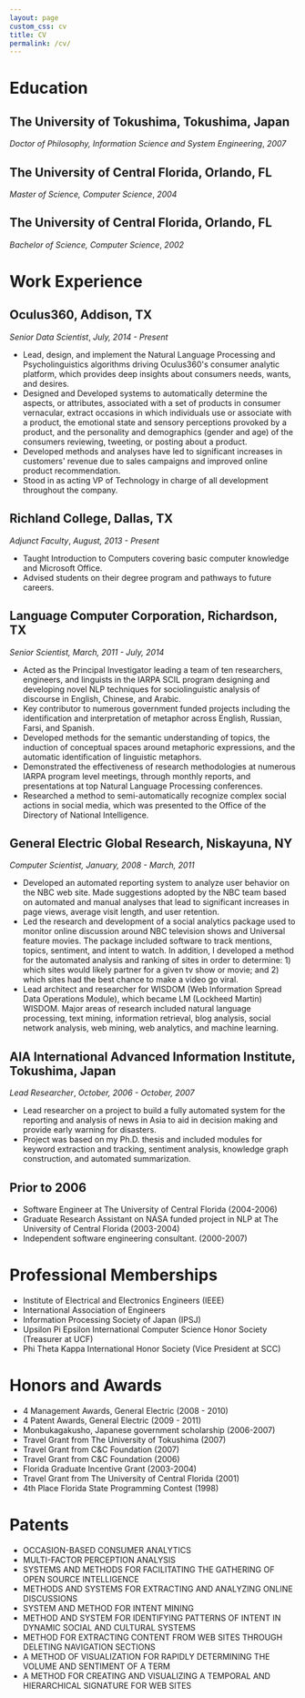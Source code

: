 ```yaml
---
layout: page
custom_css: cv
title: CV
permalink: /cv/
---
```


Education
===============================================================================

The University of Tokushima, Tokushima, Japan
-------------------------------------------------------------------------------
*Doctor of Philosophy, Information Science and System Engineering*, *2007*

The University of Central Florida, Orlando, FL
-------------------------------------------------------------------------------
*Master of Science, Computer Science*, *2004*

The University of Central Florida, Orlando, FL
-------------------------------------------------------------------------------
*Bachelor of Science, Computer Science*, *2002*


Work Experience
===============================================================================

Oculus360, Addison, TX
-------------------------------------------------------------------------------
*Senior Data Scientist*, *July, 2014 - Present*

- Lead, design, and implement the Natural Language Processing and Psycholinguistics algorithms driving Oculus360's consumer analytic platform, which  provides deep insights about consumers needs, wants, and desires. 
- Designed and Developed systems to automatically determine the aspects, or attributes, associated with a set of products in consumer vernacular, extract occasions in which individuals use or associate with a product, the emotional state and sensory perceptions provoked by a product, and the personality and demographics (gender and age) of the consumers reviewing, tweeting, or posting about a product.
- Developed methods and analyses have led to significant increases in customers' revenue due to sales campaigns and improved online product recommendation.
- Stood in as acting VP of Technology in charge of all development throughout the company.

Richland College, Dallas, TX
-------------------------------------------------------------------------------
*Adjunct Faculty*, *August, 2013 - Present*

- Taught Introduction to Computers covering basic computer knowledge and Microsoft Office.
- Advised students on their degree program and pathways to future careers.

Language Computer Corporation, Richardson, TX
-------------------------------------------------------------------------------
*Senior Scientist,* *March, 2011 - July, 2014*

- Acted as the Principal Investigator leading a team of ten researchers, engineers, and linguists in the IARPA SCIL program designing and developing novel NLP techniques for sociolinguistic analysis of discourse in English, Chinese, and Arabic. 
- Key contributor to numerous government funded projects including the identification and interpretation of metaphor across English, Russian, Farsi, and Spanish.
- Developed methods for the semantic understanding of topics, the induction of conceptual spaces around metaphoric expressions, and the automatic identification of linguistic metaphors.
- Demonstrated the effectiveness of research methodologies at numerous IARPA program level meetings, through monthly reports, and presentations at top Natural Language Processing conferences. 
- Researched a method to semi-automatically recognize complex social actions in social media, which was presented to the Office of the Directory of National Intelligence. 

General Electric Global Research, Niskayuna, NY
-------------------------------------------------------------------------------
*Computer Scientist,* *January, 2008 - March, 2011*

- Developed an automated reporting system to analyze user behavior on the NBC web site. Made suggestions adopted by the NBC team based on automated and manual analyses that lead to significant increases in page views, average visit length, and user retention.
- Led the research and development of a social analytics package used to monitor online discussion around NBC television shows and Universal feature movies. The package included software to track mentions, topics, sentiment, and intent to watch. In addition, I developed a method for the automated analysis and ranking of sites in order to determine: 1) which sites would likely partner for a given tv show or movie; and 2) which sites had the best chance to make a video go viral.
- Lead architect and researcher for WISDOM (Web Information Spread Data Operations Module), which became LM (Lockheed Martin) WISDOM. Major areas of research included natural language processing, text mining, information retrieval, blog analysis, social network analysis, web mining, web analytics, and machine learning.

AIA International Advanced Information Institute, Tokushima, Japan
-------------------------------------------------------------------------------
*Lead Researcher*, *October, 2006 - October, 2007*

- Lead researcher on a project to build a fully automated system for the reporting and analysis of news in Asia to aid in decision making and provide early warning for disasters.
- Project was based on my Ph.D. thesis and included modules for keyword extraction and tracking, sentiment analysis, knowledge graph construction, and automated summarization.



Prior to 2006
-------------------------------------------------------------------------------

- Software Engineer at The University of Central Florida (2004-2006)
- Graduate Research Assistant on NASA funded project in NLP at The University of Central Florida (2003-2004)
- Independent software engineering consultant. (2000-2007)


Professional Memberships
===============================================================================

-  Institute of Electrical and Electronics Engineers (IEEE)
-  International Association of Engineers
-  Information Processing Society of Japan (IPSJ)
-  Upsilon Pi Epsilon International Computer Science Honor Society (Treasurer at UCF)
-  Phi Theta Kappa International Honor Society (Vice President at SCC)


Honors and Awards
===============================================================================

-  4 Management Awards, General Electric (2008 - 2010)
-  4 Patent Awards, General Electric   (2009 - 2011)
-  Monbukagakusho, Japanese government scholarship   (2006-2007)
-  Travel Grant from The University of Tokushima   (2007)
-  Travel Grant from C\&C Foundation   (2007)
-  Travel Grant from C\&C Foundation   (2006)
-  Florida Graduate Incentive Grant   (2003-2004)
-  Travel Grant from The University of Central Florida   (2001)
-  4th Place Florida State Programming Contest   (1998)


Patents
===============================================================================
	
-  OCCASION-BASED CONSUMER ANALYTICS
-  MULTI-FACTOR PERCEPTION ANALYSIS
-  SYSTEMS AND METHODS FOR FACILITATING THE GATHERING OF OPEN SOURCE INTELLIGENCE
-  METHODS AND SYSTEMS FOR EXTRACTING AND ANALYZING ONLINE DISCUSSIONS
-  SYSTEM AND METHOD FOR INTENT MINING
-  METHOD AND SYSTEM FOR IDENTIFYING PATTERNS OF INTENT IN DYNAMIC SOCIAL AND CULTURAL SYSTEMS
-  METHOD FOR EXTRACTING CONTENT FROM WEB SITES THROUGH DELETING NAVIGATION SECTIONS
-  A METHOD OF VISUALIZATION FOR RAPIDLY DETERMINING THE VOLUME AND SENTIMENT OF A TERM
-  A METHOD FOR CREATING AND VISUALIZING A TEMPORAL AND HIERARCHICAL SIGNATURE FOR WEB SITES


